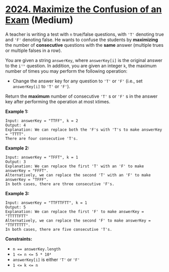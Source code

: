 # [2024. Maximize the Confusion of an Exam][link] (Medium)

[link]: https://leetcode.cn/problems/maximize-the-confusion-of-an-exam/

A teacher is writing a test with `n` true/false questions, with `'T'` denoting true and `'F'`
denoting false. He wants to confuse the students by **maximizing** the number of **consecutive**
questions with the **same** answer (multiple trues or multiple falses in a row).

You are given a string `answerKey`, where `answerKey[i]` is the original answer to the `iᵗʰ`
question. In addition, you are given an integer `k`, the maximum number of times you may perform the
following operation:

- Change the answer key for any question to `'T'` or `'F'` (i.e., set `answerKey[i]` to `'T'` or
`'F'`).

Return the **maximum** number of consecutive `'T'` s or `'F'` s in the answer key after performing
the operation at most `k`times.

**Example 1:**

```
Input: answerKey = "TTFF", k = 2
Output: 4
Explanation: We can replace both the 'F's with 'T's to make answerKey = "TTTT".
There are four consecutive 'T's.
```

**Example 2:**

```
Input: answerKey = "TFFT", k = 1
Output: 3
Explanation: We can replace the first 'T' with an 'F' to make answerKey = "FFFT".
Alternatively, we can replace the second 'T' with an 'F' to make answerKey = "TFFF".
In both cases, there are three consecutive 'F's.
```

**Example 3:**

```
Input: answerKey = "TTFTTFTT", k = 1
Output: 5
Explanation: We can replace the first 'F' to make answerKey = "TTTTTFTT"
Alternatively, we can replace the second 'F' to make answerKey = "TTFTTTTT".
In both cases, there are five consecutive 'T's.
```

**Constraints:**

- `n == answerKey.length`
- `1 <= n <= 5 * 10⁴`
- `answerKey[i]` is either `'T'` or `'F'`
- `1 <= k <= n`
